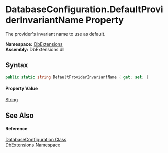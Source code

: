 DatabaseConfiguration.DefaultProviderInvariantName Property
===========================================================
The provider's invariant name to use as default.
  
**Namespace:** [DbExtensions][1]  
**Assembly:** DbExtensions.dll

Syntax
------

```csharp
public static string DefaultProviderInvariantName { get; set; }
```

#### Property Value
[String][2]

See Also
--------

#### Reference
[DatabaseConfiguration Class][3]  
[DbExtensions Namespace][1]  

[1]: ../README.md
[2]: https://learn.microsoft.com/dotnet/api/system.string
[3]: README.md